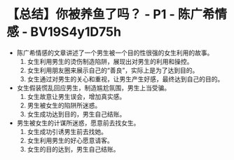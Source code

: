 # 【总结】你被养鱼了吗？ - P1 - 陈广希情感 - BV19S4y1D75h

-   陈广希情感的文章讲述了一个男生被一个目的性很强的女生利用的故事。
    1.  女生利用男生的烫伤制造陷阱，展现出对男生的利用和操控。
    2.  女生利用朋友圈来展示自己的“善良”，实际上是为了达到目的。
    3.  女生通过对男生的关心和重视，让男生产生好感，最终达到自己的目的。
-   女生假装慌乱回应男生，制造尴尬氛围，男生上当受骗。
    1.  女生故意让男生误会，增加真实感。
    2.  男生被女生的陷阱所迷惑。
    3.  女生成功达到目的，男生自己结账。
-   男生被女生的计谋所迷惑，愿意前去找女生。
    1.  女生成功引诱男生前去找她。
    2.  女生利用男生的好心愿意请客。
    3.  女生的目的达到，男生自己结账。